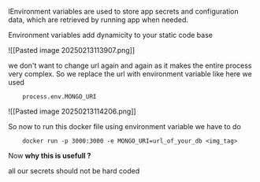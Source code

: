 lEnvironment variables  are used to store app secrets and configuration data, which are retrieved by running app when needed. 


Environment variables add dynamicity to your static code base


![[Pasted image 20250213113907.png]]




we don't want to change url again and again as it makes the entire process very complex. 
So we replace the url with environment variable 
like here we used

		process.env.MONGO_URI





![[Pasted image 20250213114206.png]]



So now to run this docker file using environment variable we have to do 


		docker run -p 3000:3000 -e MONGO_URI=url_of_your_db <img_tag>





Now **why this is usefull ?**


all our secrets should not be hard coded 